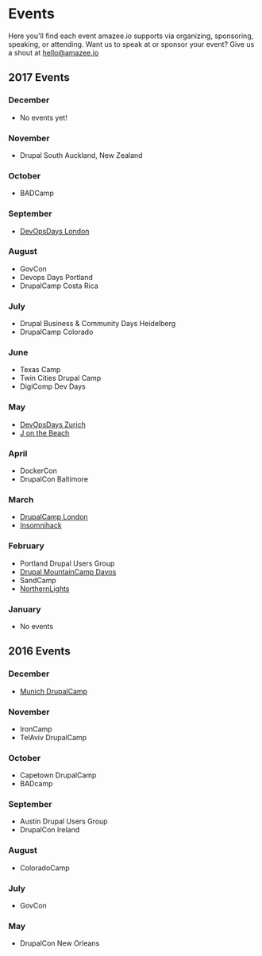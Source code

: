 # Events

Here you'll find each event amazee.io supports via organizing, sponsoring, speaking, or attending. Want us to speak at or sponsor your event? Give us a shout at [hello@amazee.io](mailto:hello@amazee.io)

## 2017 Events
### December
* No events yet!

### November
* Drupal South Auckland, New Zealand

### October
* BADCamp

### September
* [DevOpsDays London](http://www.devopsdays.org/events/2017-london)

### August
* GovCon
* Devops Days Portland
* DrupalCamp Costa Rica

### July
* Drupal Business & Community Days Heidelberg
* DrupalCamp Colorado

### June
* Texas Camp
* Twin Cities Drupal Camp
* DigiComp Dev Days

### May
* [DevOpsDays Zurich](https://www.devopsdays.org/events/2017-zurich/)
* [J on the Beach](https://jonthebeach.com/)

### April
* DockerCon
* DrupalCon Baltimore

### March
* [DrupalCamp London](http://drupalcamp.london/)
* [Insomnihack](https://insomnihack.ch/)

### February
* Portland Drupal Users Group
* [Drupal MountainCamp Davos](http://drupalmountaincamp.ch/)
* SandCamp
* [NorthernLights](https://dcnlights.drupal.is/)

### January
* No events

## 2016 Events
### December
* [Munich DrupalCamp](http://dcmuc16.drupalcamp.de/)

### November
* IronCamp
* TelAviv DrupalCamp

### October
* Capetown DrupalCamp
* BADcamp

### September
* Austin Drupal Users Group
* DrupalCon Ireland

### August
* ColoradoCamp

### July
* GovCon

### May
* DrupalCon New Orleans
